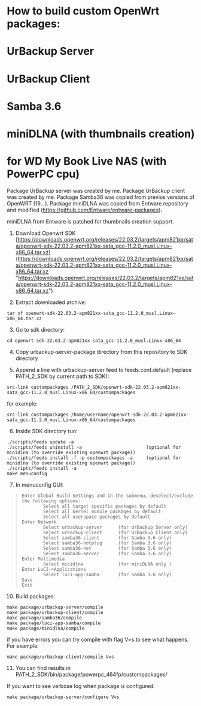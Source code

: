 
# How to build custom OpenWrt packages:
#      UrBackup Server
#      UrBackup Client
#      Samba 3.6
#      miniDLNA (with thumbnails creation)
# for WD My Book Live NAS (with PowerPC cpu)

Package UrBackup server was created by me.
Package UrBackup client was created by me.
Package Samba36 was copied from previos versions of OpenWRT (19...).
Package miniDLNA was copied from Entware repository and modified (https://github.com/Entware/entware-packages).

miniDLNA from Entware is patched for thumbnails creation support.


1. Download Openwrt SDK
[https://downloads.openwrt.org/releases/22.03.2/targets/apm821xx/sata/openwrt-sdk-22.03.2-apm821xx-sata_gcc-11.2.0_musl.Linux-x86_64.tar.xz](https://downloads.openwrt.org/releases/22.03.2/targets/apm821xx/sata/openwrt-sdk-22.03.2-apm821xx-sata_gcc-11.2.0_musl.Linux-x86_64.tar.xz "https://downloads.openwrt.org/releases/22.03.2/targets/apm821xx/sata/openwrt-sdk-22.03.2-apm821xx-sata_gcc-11.2.0_musl.Linux-x86_64.tar.xz")


2. Extract downloaded archive:
```shell
tar xf openwrt-sdk-22.03.2-apm821xx-sata_gcc-11.2.0_musl.Linux-x86_64.tar.xz
```

3. Go to sdk directory:
```shell
cd openwrt-sdk-22.03.2-apm821xx-sata_gcc-11.2.0_musl.Linux-x86_64
```

4. Copy urbackup-server-package directory from this repository to SDK directory

5. Append a line with urbackup-server feed to feeds.conf.default (replace PATH_2_SDK by current path to SDK):
```shell
src-link custompackages /PATH_2_SDK/openwrt-sdk-22.03.2-apm821xx-sata_gcc-11.2.0_musl.Linux-x86_64/custompackages
```
for example:

```shell
src-link custompackages /home/username/openwrt-sdk-22.03.2-apm821xx-sata_gcc-11.2.0_musl.Linux-x86_64/custompackages
```


6. Inside SDK directory run:
```shell
./scripts/feeds update -a
./scripts/feeds uninstall -a                        (optional for minidlna (to override existing openwrt package))
./scripts/feeds install -f -p custompackages -a     (optional for minidlna (to override existing openwrt package))
./scripts/feeds install -a
make menuconfig
```

7. In menuconfig GUI:

>     Enter Global Build Settings and in the submenu, deselect/exclude the following options:
>             Select all target specific packages by default
>             Select all kernel module packages by default
>             Select all userspace packages by default
>     Enter Network
>             Select urbackup-server      (for UrBackup Server only)
>             Select urbackup-client      (for UrBackup Client only)
>             Select samba36-client       (for Samba 3.6 only)
>             Select samba36-hotplug      (for Samba 3.6 only)
>             Select samba36-net          (for Samba 3.6 only)
>             Select samba36-server       (for Samba 3.6 only)
>     Enter Multimedia
>             Select minidlna             (for miniDLNA only )
>     Enter LuCI->Applications
>             Select luci-app-samba       (for Samba 3.6 only)
>     Save
>     Exit

10. Build packages:
```shell
make package/urbackup-server/compile
make package/urbackup-client/compile
make package/samba36/compile
make package/luci-app-samba/compile
make package/minidlna/compile
```
if you have errors you can try compile with flag V=s to see what happens. For example:
```shell
make package/urbackup-client/compile V=s
```


11. You can find results in PATH_2_SDK/bin/package/powerpc_464fp/custompackages/



If you want to see verbose log when package is configured:
```shell
make package/urbackup-server/configure V=s
```



